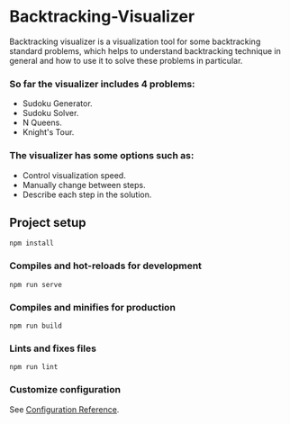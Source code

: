 # Backtracking-Visualizer
Backtracking visualizer is a visualization tool for some backtracking standard problems, which helps to understand backtracking technique in general and how to use it to solve these problems in particular.

### So far the visualizer includes 4 problems:
  - Sudoku Generator.
  - Sudoku Solver.
  - N Queens.
  - Knight's Tour.

### The visualizer has some options such as:
  - Control visualization speed.
  - Manually change between steps.
  - Describe each step in the solution.
 
## Project setup
```
npm install
```

### Compiles and hot-reloads for development
```
npm run serve
```

### Compiles and minifies for production
```
npm run build
```

### Lints and fixes files
```
npm run lint
```

### Customize configuration
See [Configuration Reference](https://cli.vuejs.org/config/).

